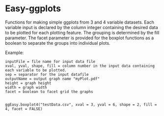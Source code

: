 # Easy-ggplots
Functions for making simple ggplots from 3 and 4 variable datasets. Each variable input is declared by the column integer containing the desired data to be plotted for each plotting feature. The grouping is determined by the fill parameter. The facet parameter is provided for the boxplot functions as a boolean to separate the groups into individual plots.

Example:
```
inputFile = file name for input data file
xval, yval, shape, fill = column number in the input data containing each variable to be plotted.
sep = separator for the input datafile
outputName = output graph name "myPlot.pdf"
height = graph height
width = graph width
facet = boolean to facet grid the graphs


ggEasy.boxplot4("testData.csv", xval = 3, yval = 6, shape = 2, fill = 4, facet = FALSE)
```
